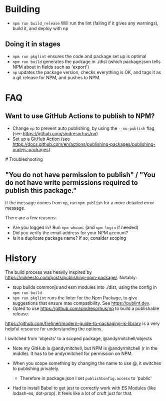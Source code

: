 # Building

- `npm run build_release` Will run the lint (failing if it gives any warnings), build it, and deploy with np

## Doing it in stages

- `npm run pkglint` ensures the code and package set up is optimal
- `npm run build` generates the package in ./dist (which package.json tells NPM about in fields such as 'export')
- `np` updates the package version, checks everything is OK, and tags it as a git release for NPM, and pushes to NPM. 

# FAQ

## Want to use GitHub Actions to publish to NPM? 

- Change `np` to prevent auto publishing, by using the `--no-publish` flag (see https://github.com/sindresorhus/np)
- Set up a GitHub Action (see https://docs.github.com/en/actions/publishing-packages/publishing-nodejs-packages)


# Troubleshooting

## "You do not have permission to publish" / "You do not have write permissions required to publish this package."

If the message comes from `np`, run `npm publish` for a more detailed error message.

There are a few reasons:
- Are you logged in? Run `npm whoami` (and `npm login` if needed)
- Did you verify the email address for your NPM account?
- Is it a duplicate package name? If so, consider scoping 

# History

The build process was heavily inspired by https://mikeesto.com/posts/publishing-npm-package/. Notably: 
- tsup builds commonjs and esm modules into ./dist, using the config in `npm run build`
- `npm run pkglint` runs the linter for the Npm Package, to give suggestions that ensure max compatibility. See https://publint.dev. 
- Opted to use https://github.com/sindresorhus/np to build a publishable release. 

https://github.com/frehner/modern-guide-to-packaging-js-library is a very helpful resource for understanding the options. 

I switched from 'objects' to a scoped package, @andyrmitchell/objects
- Note my GitHub is @andymitchell, but NPM is @andyrmitchell (r in the middle). It has to be andyrmitchell for permission on NPM. 
- When you scope something by changing the name to use @, it switches to publishing privately. 
    - Therefore in package.json I set `publishConfig.access` to 'public' 

- Had to install Babel to get jest to correctly work with ES Modules (like lodash-es, dot-prop). It feels like a lot of cruft just for that.